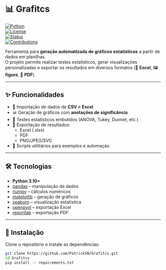 # 📊 Grafitcs

[![Python](https://img.shields.io/badge/Python-3.10+-blue.svg)](https://www.python.org/)  
[![License](https://img.shields.io/badge/License-MIT-green.svg)](LICENSE)  
[![Status](https://img.shields.io/badge/status-active-success.svg)]()  
[![Contributions](https://img.shields.io/badge/contributions-welcome-orange.svg)]()  

Ferramenta para **geração automatizada de gráficos estatísticos** a partir de dados em planilhas.  
O projeto permite realizar testes estatísticos, gerar visualizações personalizadas e exportar os resultados em diversos formatos (📑 **Excel**, 🖼️ **figura**, 📜 **PDF**).

---

## ✨ Funcionalidades

- 📂 Importação de dados de **CSV** e **Excel**
- 📊 Geração de gráficos com **anotações de significância**
- 🧮 Testes estatísticos embutidos (ANOVA, Tukey, Dunnet, etc.)
- 💾 Exportação de resultados:
  - Excel (.xlsx)
  - PDF
  - PNG/JPEG/SVG
- 🔧 Scripts utilitários para exemplos e automação

---

## 🛠️ Tecnologias

- **Python 3.10+**
- [pandas](https://pandas.pydata.org/) – manipulação de dados
- [numpy](https://numpy.org/) – cálculos numéricos
- [matplotlib](https://matplotlib.org/) – geração de gráficos
- [seaborn](https://seaborn.pydata.org/) – visualização estatística
- [openpyxl](https://openpyxl.readthedocs.io/) – exportação Excel
- [reportlab](https://www.reportlab.com/) – exportação PDF

---

## 🚀 Instalação

Clone o repositório e instale as dependências:

```bash
git clone https://github.com/PatrickSN/Grafitcs.git
cd Grafitcs
pip install -r requirements.txt
